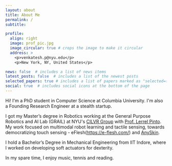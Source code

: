 ```yaml
---
layout: about
title: About Me
permalink: /
subtitle: 

profile:
  align: right
  image: prof_pic.jpg
  image_circular: true # crops the image to make it circular
  address: >
    <p>venkatesh.p@nyu.edu</p>
    <p>New York, NY, United States</p>

news: false  # includes a list of news items
latest_posts: false  # includes a list of the newest posts
selected_papers: true # includes a list of papers marked as "selected={true}"
social: true  # includes social icons at the bottom of the page
---
```


Hi! I'm a PhD student in Computer Science at Columbia University. I'm also a Founding Research Engineer at a stealth startup.

I got my Master’s degree in Robotics working at the General Purpose Robotics and AI Lab (GRAIL) at NYU's [CILVR Group](https://wp.nyu.edu/cilvr/) with [Prof. Lerrel Pinto](https://www.lerrelpinto.com/). My work focused on multimodal robot learning and tactile sensing, towards democratizing touch sensing - eFlesh(https://e-flesh.com/) and [AnySkin](https://any-skin.github.io/).

I hold a Bachelor’s Degree in Mechanical Engineering from IIT Indore, where I worked on developing soft actuators for dexterity.

In my spare time, I enjoy music, tennis and reading.